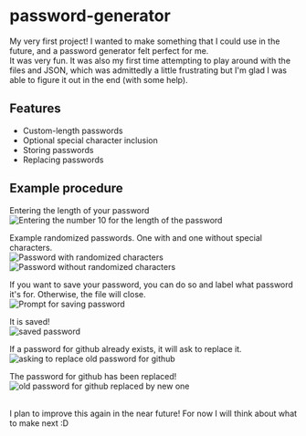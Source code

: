 # password-generator
My very first project! I wanted to make something that I could use in the future, and a password generator felt perfect for me.<br/>
It was very fun. It was also my first time attempting to play around with the files and JSON, which was admittedly a little frustrating but I'm glad I was able to figure it out in the end (with some help).




## Features
- Custom-length passwords
- Optional special character inclusion
- Storing passwords
- Replacing passwords


## Example procedure
Entering the length of your password<br/>
![Entering the number 10 for the length of the password](https://i.imgur.com/ageorek.png)<br/>

Example randomized passwords. One with and one without special characters.</br>
![Password with randomized characters](https://i.imgur.com/S7FLwzC.png)</br>
![Password without randomized characters](https://i.imgur.com/tRgEKyW.png) </br>

If you want to save your password, you can do so and label what password it's for. Otherwise, the file will close.</br>
![Prompt for saving password](https://i.imgur.com/3mlyTxF.png)</br>

It is saved!</br>
![saved password](https://i.imgur.com/L7F450W.png)</br>

If a password for github already exists, it will ask to replace it.</br>
![asking to replace old password for github](https://i.imgur.com/Zh6FEnY.png)</br>

The password for github has been replaced!</br>
![old password for github replaced by new one](https://i.imgur.com/Zh6FEnY.png)<br/></br>

I plan to improve this again in the near future! For now I will think about what to make next :D







